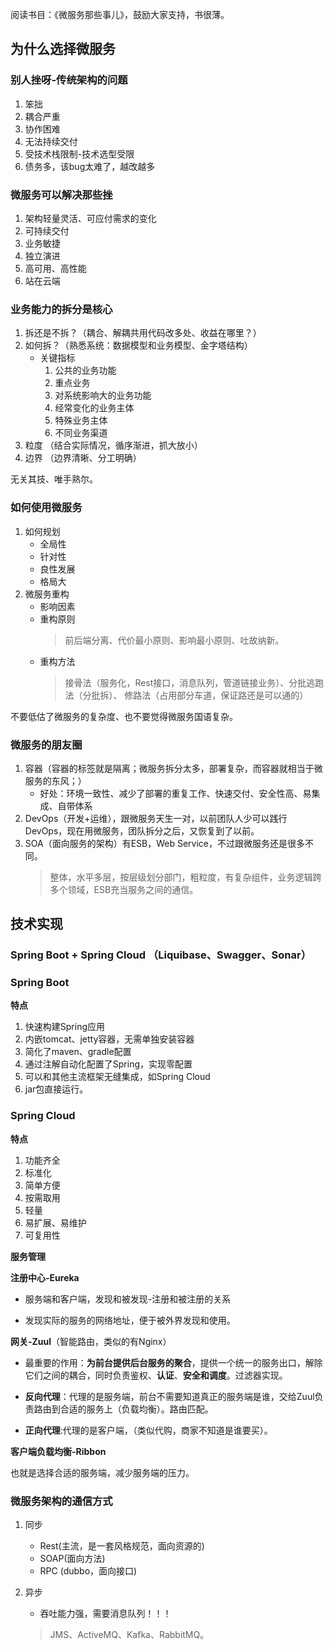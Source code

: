 阅读书目：《微服务那些事儿》，鼓励大家支持，书很薄。

## 为什么选择微服务

### 别人挫呀-传统架构的问题
1. 笨拙
2. 耦合严重
3. 协作困难
4. 无法持续交付
5. 受技术栈限制-技术选型受限
6. 债务多，该bug太难了，越改越多
   
### 微服务可以解决那些挫
1. 架构轻量灵活、可应付需求的变化
2. 可持续交付
3. 业务敏捷
4. 独立演进
5. 高可用、高性能
6. 站在云端

### 业务能力的拆分是核心 
1. 拆还是不拆？（耦合、解耦共用代码改多处、收益在哪里？）
2. 如何拆？（熟悉系统：数据模型和业务模型、金字塔结构）
   * 关键指标
        1. 公共的业务功能
        2. 重点业务
        3. 对系统影响大的业务功能
        4. 经常变化的业务主体
        5. 特殊业务主体
        6. 不同业务渠道
3. 粒度  （结合实际情况，循序渐进，抓大放小）
4. 边界 （边界清晰、分工明确）

无关其技、唯手熟尔。

### 如何使用微服务
1. 如何规划
    * 全局性
    * 针对性
    * 良性发展
    * 格局大
2. 微服务重构
   * 影响因素
   * 重构原则
        > 前后端分离、代价最小原则、影响最小原则、吐故纳新。
    * 重构方法
        > 接骨法（服务化，Rest接口，消息队列，管道链接业务）、分批逃跑法（分批拆）、
        >修路法（占用部分车道，保证路还是可以通的）

不要低估了微服务的复杂度、也不要觉得微服务国语复杂。

### 微服务的朋友圈
1. 容器（容器的标签就是隔离；微服务拆分太多，部署复杂，而容器就相当于微服务的东风；）
   * 好处：环境一致性、减少了部署的重复工作、快速交付、安全性高、易集成、自带体系
2. DevOps（开发+运维），跟微服务天生一对，以前团队人少可以践行DevOps，现在用微服务，团队拆分之后，又恢复到了以前。
3. SOA（面向服务的架构）有ESB，Web Service，不过跟微服务还是很多不同。
   > 整体，水平多层，按层级划分部门，粗粒度，有复杂组件，业务逻辑跨多个领域，ESB充当服务之间的通信。

## 技术实现
### Spring Boot + Spring Cloud （Liquibase、Swagger、Sonar）

### Spring Boot

**特点**

1. 快速构建Spring应用
2. 内嵌tomcat、jetty容器，无需单独安装容器
3. 简化了maven、gradle配置
4. 通过注解自动化配置了Spring，实现零配置
5. 可以和其他主流框架无缝集成，如Spring Cloud
6. jar包直接运行。
   
### Spring Cloud

**特点**

1. 功能齐全
2. 标准化
3. 简单方便
4. 按需取用
5. 轻量
6. 易扩展、易维护
7. 可复用性

**服务管理**

**注册中心-Eureka**

* 服务端和客户端，发现和被发现-注册和被注册的关系

* 发现实际的服务的网络地址，便于被外界发现和使用。

**网关-Zuul**（智能路由，类似的有Nginx）

* 最重要的作用：**为前台提供后台服务的聚合**，提供一个统一的服务出口，解除它们之间的耦合，同时负责鉴权、**认证**、**安全和调度**。过滤器实现。

* **反向代理**：代理的是服务端，前台不需要知道真正的服务端是谁，交给Zuul负责路由到合适的服务上（负载均衡）。路由匹配。

* **正向代理**:代理的是客户端，（类似代购，商家不知道是谁要买）。

**客户端负载均衡-Ribbon**

也就是选择合适的服务端，减少服务端的压力。


### 微服务架构的通信方式

1. 同步
   * Rest(主流，是一套风格规范，面向资源的)
   * SOAP(面向方法)
   * RPC (dubbo，面向接口)
  
2. 异步
   * 吞吐能力强，需要消息队列！！！
    > JMS、ActiveMQ、Kafka、RabbitMQ。


